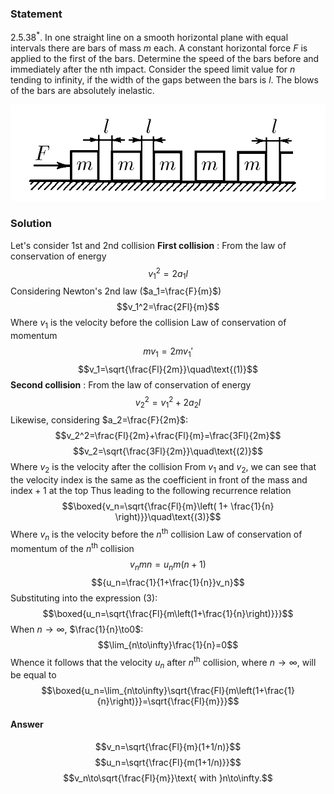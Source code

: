 ###  Statement 

$2.5.38^*.$ In one straight line on a smooth horizontal plane with equal intervals there are bars of mass $m$ each. A constant horizontal force $F$ is applied to the first of the bars. Determine the speed of the bars before and immediately after the nth impact. Consider the speed limit value for $n$ tending to infinity, if the width of the gaps between the bars is $l$. The blows of the bars are absolutely inelastic. 

![ For problem $2.5.38^*$ |669x205, 47%](../../img/2.5.38/statement.png)

### Solution

Let's consider 1st and 2nd collision **First collision** : From the law of conservation of energy $$v_1^2=2a_1l$$ Considering Newton's 2nd law ($a_1=\frac{F}{m}$) $$v_1^2=\frac{2Fl}{m}$$ Where $v_1$ is the velocity before the collision Law of conservation of momentum $$mv_1=2mv_1'$$ $$v_1=\sqrt{\frac{Fl}{2m}}\quad\text{(1)}$$ **Second collision** : From the law of conservation of energy $$v_2^2=v_1^2+2a_2l$$ Likewise, considering $a_2=\frac{F}{2m}$: $$v_2^2=\frac{Fl}{2m}+\frac{Fl}{m}=\frac{3Fl}{2m}$$ $$v_2=\sqrt{\frac{3Fl}{2m}}\quad\text{(2)}$$ Where $v_2$ is the velocity after the collision From $v_1$ and $v_2$, we can see that the velocity index is the same as the coefficient in front of the mass and $\text{index}+1$ at the top Thus leading to the following recurrence relation $$\boxed{v_n=\sqrt{\frac{Fl}{m}\left( 1+ \frac{1}{n} \right)}}\quad\text{(3)}$$ Where $v_n$ is the velocity before the $n^\text{th}$ collision Law of conservation of momentum of the $n^\text{th}$ collision $$v_nmn=u_nm(n+1)$$ $${u_n=\frac{1}{1+\frac{1}{n}}v_n}$$ Substituting into the expression $\text{(3)}$: $$\boxed{u_n=\sqrt{\frac{Fl}{m\left(1+\frac{1}{n}\right)}}}$$ When $n\to\infty$, $\frac{1}{n}\to0$: $$\lim_{n\to\infty}\frac{1}{n}=0$$ Whence it follows that the velocity $u_n$ after $n^\text{th}$ collision, where $n\to\infty$, will be equal to $$\boxed{u_n=\lim_{n\to\infty}\sqrt{\frac{Fl}{m\left(1+\frac{1}{n}\right)}}=\sqrt{\frac{Fl}{m}}}$$ 

#### Answer

$$v_n=\sqrt{\frac{Fl}{m}(1+1/n)}$$ $$u_n=\sqrt{\frac{Fl}{m(1+1/n)}}$$ $$v_n\to\sqrt{\frac{Fl}{m}}\text{ with }n\to\infty.$$ 

